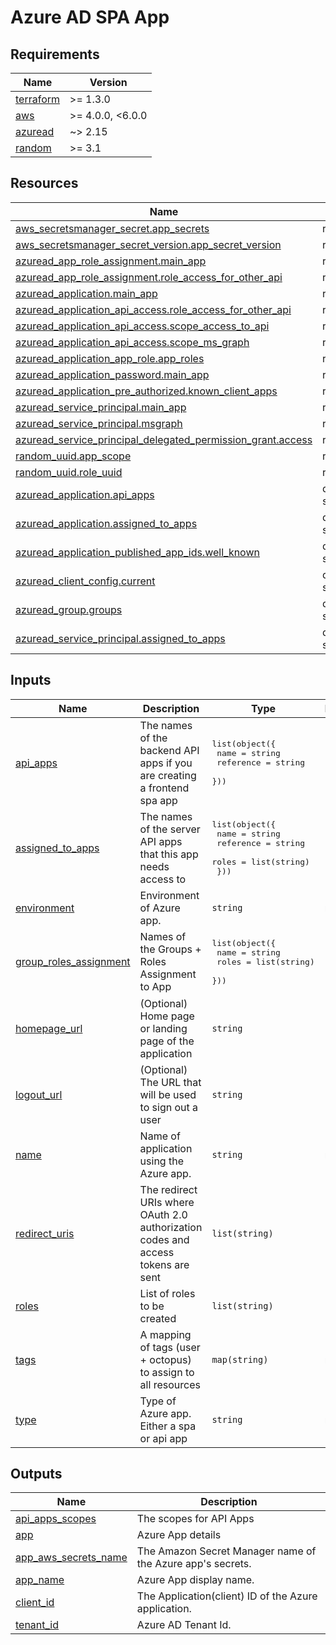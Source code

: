 # Azure AD SPA App

<!-- markdownlint-disable MD033 MD013 MD041 -->

<!-- BEGINNING OF PRE-COMMIT-TERRAFORM DOCS HOOK -->
## Requirements

| Name | Version |
|------|---------|
| <a name="requirement_terraform"></a> [terraform](#requirement\_terraform) | >= 1.3.0 |
| <a name="requirement_aws"></a> [aws](#requirement\_aws) | >= 4.0.0, <6.0.0 |
| <a name="requirement_azuread"></a> [azuread](#requirement\_azuread) | ~> 2.15 |
| <a name="requirement_random"></a> [random](#requirement\_random) | >= 3.1 |

## Resources

| Name | Type |
|------|------|
| [aws_secretsmanager_secret.app_secrets](https://registry.terraform.io/providers/hashicorp/aws/latest/docs/resources/secretsmanager_secret) | resource |
| [aws_secretsmanager_secret_version.app_secret_version](https://registry.terraform.io/providers/hashicorp/aws/latest/docs/resources/secretsmanager_secret_version) | resource |
| [azuread_app_role_assignment.main_app](https://registry.terraform.io/providers/hashicorp/azuread/latest/docs/resources/app_role_assignment) | resource |
| [azuread_app_role_assignment.role_access_for_other_api](https://registry.terraform.io/providers/hashicorp/azuread/latest/docs/resources/app_role_assignment) | resource |
| [azuread_application.main_app](https://registry.terraform.io/providers/hashicorp/azuread/latest/docs/resources/application) | resource |
| [azuread_application_api_access.role_access_for_other_api](https://registry.terraform.io/providers/hashicorp/azuread/latest/docs/resources/application_api_access) | resource |
| [azuread_application_api_access.scope_access_to_api](https://registry.terraform.io/providers/hashicorp/azuread/latest/docs/resources/application_api_access) | resource |
| [azuread_application_api_access.scope_ms_graph](https://registry.terraform.io/providers/hashicorp/azuread/latest/docs/resources/application_api_access) | resource |
| [azuread_application_app_role.app_roles](https://registry.terraform.io/providers/hashicorp/azuread/latest/docs/resources/application_app_role) | resource |
| [azuread_application_password.main_app](https://registry.terraform.io/providers/hashicorp/azuread/latest/docs/resources/application_password) | resource |
| [azuread_application_pre_authorized.known_client_apps](https://registry.terraform.io/providers/hashicorp/azuread/latest/docs/resources/application_pre_authorized) | resource |
| [azuread_service_principal.main_app](https://registry.terraform.io/providers/hashicorp/azuread/latest/docs/resources/service_principal) | resource |
| [azuread_service_principal.msgraph](https://registry.terraform.io/providers/hashicorp/azuread/latest/docs/resources/service_principal) | resource |
| [azuread_service_principal_delegated_permission_grant.access](https://registry.terraform.io/providers/hashicorp/azuread/latest/docs/resources/service_principal_delegated_permission_grant) | resource |
| [random_uuid.app_scope](https://registry.terraform.io/providers/hashicorp/random/latest/docs/resources/uuid) | resource |
| [random_uuid.role_uuid](https://registry.terraform.io/providers/hashicorp/random/latest/docs/resources/uuid) | resource |
| [azuread_application.api_apps](https://registry.terraform.io/providers/hashicorp/azuread/latest/docs/data-sources/application) | data source |
| [azuread_application.assigned_to_apps](https://registry.terraform.io/providers/hashicorp/azuread/latest/docs/data-sources/application) | data source |
| [azuread_application_published_app_ids.well_known](https://registry.terraform.io/providers/hashicorp/azuread/latest/docs/data-sources/application_published_app_ids) | data source |
| [azuread_client_config.current](https://registry.terraform.io/providers/hashicorp/azuread/latest/docs/data-sources/client_config) | data source |
| [azuread_group.groups](https://registry.terraform.io/providers/hashicorp/azuread/latest/docs/data-sources/group) | data source |
| [azuread_service_principal.assigned_to_apps](https://registry.terraform.io/providers/hashicorp/azuread/latest/docs/data-sources/service_principal) | data source |

## Inputs

| Name | Description | Type | Default | Required |
|------|-------------|------|---------|:--------:|
| <a name="input_api_apps"></a> [api\_apps](#input\_api\_apps) | The names of the backend API apps if you are creating a frontend spa app | <pre>list(object({<br>    name      = string<br>    reference = string<br>  }))</pre> | `[]` | no |
| <a name="input_assigned_to_apps"></a> [assigned\_to\_apps](#input\_assigned\_to\_apps) | The names of the server API apps that this app needs access to | <pre>list(object({<br>    name      = string<br>    reference = string<br>    roles     = list(string)<br>  }))</pre> | `[]` | no |
| <a name="input_environment"></a> [environment](#input\_environment) | Environment of Azure app. | `string` | n/a | yes |
| <a name="input_group_roles_assignment"></a> [group\_roles\_assignment](#input\_group\_roles\_assignment) | Names of the Groups + Roles Assignment to App | <pre>list(object({<br>    name  = string<br>    roles = list(string)<br>  }))</pre> | `[]` | no |
| <a name="input_homepage_url"></a> [homepage\_url](#input\_homepage\_url) | (Optional) Home page or landing page of the application | `string` | `null` | no |
| <a name="input_logout_url"></a> [logout\_url](#input\_logout\_url) | (Optional) The URL that will be used to sign out a user | `string` | `null` | no |
| <a name="input_name"></a> [name](#input\_name) | Name of application using the Azure app. | `string` | n/a | yes |
| <a name="input_redirect_uris"></a> [redirect\_uris](#input\_redirect\_uris) | The redirect URIs where OAuth 2.0 authorization codes and access tokens are sent | `list(string)` | `[]` | no |
| <a name="input_roles"></a> [roles](#input\_roles) | List of roles to be created | `list(string)` | `[]` | no |
| <a name="input_tags"></a> [tags](#input\_tags) | A mapping of tags (user + octopus) to assign to all resources | `map(string)` | n/a | yes |
| <a name="input_type"></a> [type](#input\_type) | Type of Azure app. Either a spa or api app | `string` | n/a | yes |

## Outputs

| Name | Description |
|------|-------------|
| <a name="output_api_apps_scopes"></a> [api\_apps\_scopes](#output\_api\_apps\_scopes) | The scopes for API Apps |
| <a name="output_app"></a> [app](#output\_app) | Azure App details |
| <a name="output_app_aws_secrets_name"></a> [app\_aws\_secrets\_name](#output\_app\_aws\_secrets\_name) | The Amazon Secret Manager name of the Azure app's secrets. |
| <a name="output_app_name"></a> [app\_name](#output\_app\_name) | Azure App display name. |
| <a name="output_client_id"></a> [client\_id](#output\_client\_id) | The Application(client) ID of the Azure application. |
| <a name="output_tenant_id"></a> [tenant\_id](#output\_tenant\_id) | Azure AD Tenant Id. |
<!-- END OF PRE-COMMIT-TERRAFORM DOCS HOOK -->
